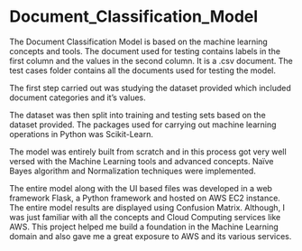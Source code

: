 # Document_Classification_Model


The Document Classification Model is based on the machine learning concepts and tools. 
 The document used for testing contains labels in the first column and the values in the second column. It is a .csv document. The test cases folder contains all the documents used for testing the model.

The first step carried out was studying the dataset provided which included document categories and it’s values. 

The dataset was then split into training and testing sets based on the dataset provided. 
The packages used for carrying out machine learning operations in Python was Scikit-Learn. 

The model was entirely built from scratch and in this process got very well versed with the Machine Learning tools and advanced concepts. 
Naïve Bayes algorithm and Normalization techniques were implemented. 

The entire model along with the UI based files was developed in a web framework Flask, a Python framework and hosted on AWS EC2 instance. 
The entire model results are displayed using Confusion Matrix. 
Although, I was just familiar with all the concepts and Cloud Computing services like AWS. This project helped me build a foundation in the Machine Learning domain and also gave me a great exposure to AWS and its various services. 



